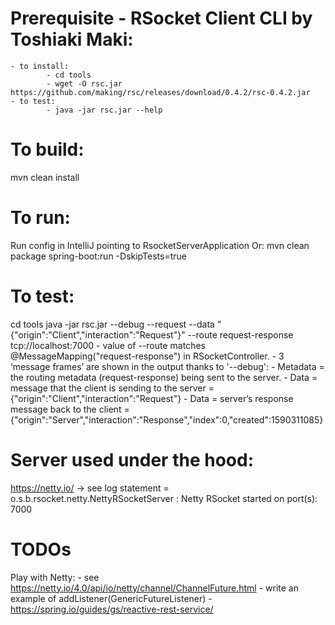 # Prerequisite - RSocket Client CLI by Toshiaki Maki:
    - to install:
            - cd tools
            - wget -O rsc.jar https://github.com/making/rsc/releases/download/0.4.2/rsc-0.4.2.jar
    - to test:
            - java -jar rsc.jar --help


# To build:
mvn clean install


# To run:
Run config in IntelliJ pointing to RsocketServerApplication
Or: mvn clean package spring-boot:run -DskipTests=true


# To test:
cd tools
java -jar rsc.jar --debug --request --data "{\"origin\":\"Client\",\"interaction\":\"Request\"}" --route request-response tcp://localhost:7000
        - value of --route matches @MessageMapping("request-response") in RSocketController.
        - 3 ‘message frames’ are shown in the output thanks to '--debug':
                - Metadata = the routing metadata (request-response) being sent to the server.
                - Data = message that the client is sending to the server = {"origin":"Client","interaction":"Request"}
                - Data = server’s response message back to the client = {"origin":"Server","interaction":"Response","index":0,"created":1590311085}


# Server used under the hood:
https://netty.io/ -> see log statement = o.s.b.rsocket.netty.NettyRSocketServer : Netty RSocket started on port(s): 7000


# TODOs
Play with Netty:
    - see https://netty.io/4.0/api/io/netty/channel/ChannelFuture.html
        - write an example of addListener(GenericFutureListener)
    - https://spring.io/guides/gs/reactive-rest-service/
    
